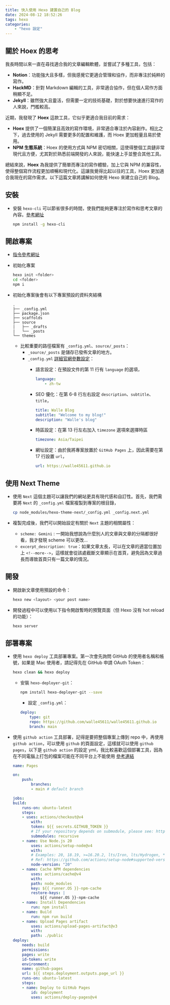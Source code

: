 ```yaml
---
title: 快入使用 Hexo 建置自己的 Blog
date: 2024-08-12 18:52:26
tags: hexo
categories: 
    - "hexo 設定"
---
```


## 關於 Hoex 的思考

我長時間以來一直在尋找適合我的文章編輯軟體，並嘗試了多種工具，包括：

- **Notion**：功能強大且多樣，但我感覺它更適合管理和協作，而非專注於純粹的寫作。
- **HackMD**：針對 Markdown 編輯的工具，非常適合協作，但在個人寫作方面稍顯不足。
- **Jekyll**：雖然強大且靈活，但需要一定的技術基礎，對於想要快速進行寫作的人來說，門檻較高。

近期，我發現了 **Hoex** 這款工具，它似乎更適合我目前的需求：

- **Hoex** 提供了一個簡潔且高效的寫作環境，非常適合專注於內容創作。相比之下，過去使用的 Jekyll 需要更多的配置和維護，而 Hoex 更加輕量且易於使用。
- **NPM 生態系統**：Hoex 的使用方式與 NPM 密切相關，這使得整個工具鏈非常現代且方便，尤其對於熟悉前端開發的人來說，能快速上手並整合其他工具。

<!-- more -->

總結來說，**Hoex** 為我提供了簡單而專注的寫作體驗，加上它與 NPM 的兼容性，使得整個寫作流程更加順暢和現代化。這讓我覺得比起以往的工具，Hoex 更加適合我現在的寫作需求。以下這篇文章將講解如何使用 Hexo 來建立自己的 Blog。


## 安裝

- 安裝 `hexo-cli` 可以節省很多的時間，使我們能夠更專注於寫作和思考文章的內容。[參考網址](https://hexo.io/docs/)

    ```bash
    npm install -g hexo-cli
    ```

## 開啟專案

- [指令參考網址](https://hexo.io/docs/commands)

- 初始化專案
  
    ```bash
    hexo init <folder>
    cd <folder>
    npm i 
    ```

- 初始化專案後會有以下專案預設的資料夾結構
  
    ```text
    .
    ├── _config.yml
    ├── package.json
    ├── scaffolds
    ├── source
    |   ├── _drafts
    |   └── _posts
    └── themes
    ```

  - 比較重要的路徑檔案有 `_config.yml`、`source/_posts`：
    - `_source/_posts` 是儲存已發佈文章的地方。
    - `_config.yml` [詳細官網參數設定](https://hexo.io/zh-cn/docs/configuration)：
      - 語言設定：在預設文件的第 11 行有 `language` 的選項，

        ```yml
        language:
            - zh-tw  
        ```

      - SEO 優化：在第 6-8 行左右設定 `description`、`subtitle`、`title`，

        ```yml
        title: Walle Blog
        subtitle: "Welcome to my blog!"
        description: "Walle's blog"
        ```

      - 時區設定：在第 13 行左右加入 `timezone` 選項來選擇時區
  
        ```yml
        timezone: Asia/Taipei
        ```

      - 網址設定：由於我將專案放置於 `GitHub Pages` 上，因此需要在第 17 行設置 `url`，

        ```yml
        url: https://walle45611.github.io
        ```

## 使用 Next Theme

- 使用 `Next` 這個主題可以讓我們的網站更具有現代感和自訂性。首先，我們需要將 `Next` 的 `_config.yml` 檔案複製到專案的根目錄，

    ```bash
    cp node_modules/hexo-theme-next/_config.yml _config.next.yml
    ```

- 複製完成後，我們可以開始設定有關於 `Next` 主題的相關屬性：
  - `scheme: Gemini` : 一開始我想說為什麼別人的文章與文章的分隔都很好看，我才發現 scheme 可以更改...
  - `excerpt_description: true`：如果文章太長，可以在文章的適當位置加上 `<!--more-->`，這樣就會從該處截斷文章顯示在首頁，避免因為文章過長而導致首頁只有一篇文章的情況。

## 開發

- 開啟新文章使用預設的命令：

    ```bash
    hexo new <layout> <your post name>
    ```

- 開發過程中可以使用以下指令開啟暫時的預覽頁面（但 Hexo 沒有 hot reload 的功能）：

    ```bash
    hexo server
    ```

## 部署專案

- 使用 `hexo deploy` 工具部署專案。第一次會先詢問 GitHub 的使用者名稱和帳號，如果是 Mac 使用者，請記得先在 GitHub 申請 OAuth Token：

    ```bash
    hexo clean && hexo deploy
    ```

  - 安裝 `hexo-deployer-git`：

    ```bash
    npm install hexo-deployer-git --save
    ```

    - 設定 `_config.yml`：

    ```yml
    deploy:
        type: git
        repo: https://github.com/walle45611/walle45611.github.io
        branch: main
    ```


- 使用 `github action` 工具部署，記得是要把整個專案上傳到 repo 中，再使用 `github action`，可以使用 `github` 的頁面設定，這樣就可以使用 `github pages`，以下是 `github action` 的設定 yml，我比較喜歡這個部署工具，因為在不同電腦上打包的檔案可能在不同平台上不能使用 [參考連結](https://hexo.io/docs/github-pages#Useful-links)

    ```yml
    name: Pages

    on:
        push:
            branches:
            - main # default branch

    jobs:
    build:
        runs-on: ubuntu-latest
        steps:
        - uses: actions/checkout@v4
            with:
            token: ${{ secrets.GITHUB_TOKEN }}
            # If your repository depends on submodule, please see: https://github.com/actions/checkout
            submodules: recursive
        - name: Use Node.js 20
            uses: actions/setup-node@v4
            with:
            # Examples: 20, 18.19, >=16.20.2, lts/Iron, lts/Hydrogen, *, latest, current, node
            # Ref: https://github.com/actions/setup-node#supported-version-syntax
            node-version: "20"
        - name: Cache NPM dependencies
            uses: actions/cache@v4
            with:
            path: node_modules
            key: ${{ runner.OS }}-npm-cache
            restore-keys: |
                ${{ runner.OS }}-npm-cache
        - name: Install Dependencies
            run: npm install
        - name: Build
            run: npm run build
        - name: Upload Pages artifact
            uses: actions/upload-pages-artifact@v3
            with:
            path: ./public
    deploy:
        needs: build
        permissions:
        pages: write
        id-token: write
        environment:
        name: github-pages
        url: ${{ steps.deployment.outputs.page_url }}
        runs-on: ubuntu-latest
        steps:
        - name: Deploy to GitHub Pages
            id: deployment
            uses: actions/deploy-pages@v4
    ```
